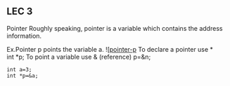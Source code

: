 ## LEC 3

Pointer
Roughly speaking, pointer is a variable which contains the address  information.

Ex.Pointer p points the variable a.
![[pointer-p](img/lectures/lec3-pointer-p-to-a.png)
To declare a pointer use *    
int *p;
To point a variable use & (reference)
p=&n;

```
int a=3;
int *p=&a;
```
